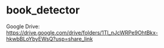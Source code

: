 # book_detector
Google Drive: <br />
https://drive.google.com/drive/folders/1Tl_nJcWRPe9OhtBkx-hkwbBLoYbyEWsQ?usp=share_link
